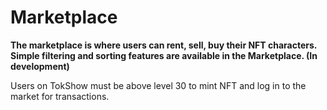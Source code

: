 # Marketplace

**The marketplace is where users can rent, sell, buy their NFT characters. Simple filtering and sorting features are available in the Marketplace. (In development)**

Users on TokShow must be above level 30 to mint NFT and log in to the market for transactions.
